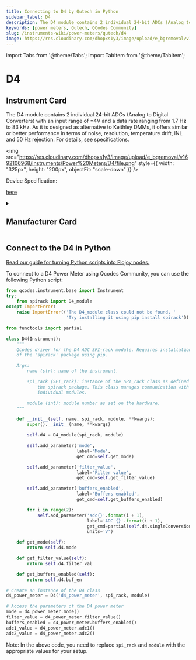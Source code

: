 ```yaml
---
title: Connecting to D4 by Qutech in Python
sidebar_label: D4
description: The D4 module contains 2 individual 24-bit ADCs (Analog to Digital Converters) with an input range of ±4V and a data rate ranging from 1.7 Hz to 83 kHz. As it is designed as alternative to Keithley DMMs, it offers similar or better performance in terms of noise, resolution, temperature drift, INL and 50 Hz rejection. For details, see specifications.
keywords: [power meters, Qutech, QCodes Community]
slug: /instruments-wiki/power-meters/qutech/d4
image: https://res.cloudinary.com/dhopxs1y3/image/upload/e_bgremoval/v1692106968/Instruments/Power%20Meters/D4/file.png
---
```


import Tabs from '@theme/Tabs';
import TabItem from '@theme/TabItem';

# D4

## Instrument Card

<div className="flex my-2">

<div>

The D4 module contains 2 individual 24-bit ADCs (Analog to Digital Converters) with an input range of ±4V and a data rate ranging from 1.7 Hz to 83 kHz. As it is designed as alternative to Keithley DMMs, it offers similar or better performance in terms of noise, resolution, temperature drift, INL and 50 Hz rejection. For details, see specifications.

</div>

<img src="https://res.cloudinary.com/dhopxs1y3/image/upload/e_bgremoval/v1692106968/Instruments/Power%20Meters/D4/file.png" style={{ width: "325px", height: "200px", objectFit: "scale-down" }} />

</div>

<div className="flex text-center">

<p>Device Specification: </p>

<a target="\_blank" href="could not find"> here</a>

</div>

<details style={{ marginTop: "15px"}}>
<summary><h2>Manufacturer Card</h2></summary>

<img src="https://res.cloudinary.com/dhopxs1y3/image/upload/e_bgremoval/v1692125978/Instruments/Vendor%20Logos/QuTech.png" style={{ width: "100%", height: "170px",objectFit: "scale-down" }} />

At QuTech, we work on a radically new technology with world-changing potential. Our mission: to develop scalable prototypes of a quantum computer and an inherently safe quantum internet, based on the fundamental laws of quantum mechanics.

<ul>
  <li>Headquarters: CJ Delft, Netherlands</li>
  <li>Yearly Revenue (millions, USD): 41.3</li>
  <li>Company Website: <a href="https://qutech.nl/">here</a></li>
</ul>
</details>

## Connect to the D4 in Python

[Read our guide for turning Python scripts into Flojoy nodes.](https://docs.flojoy.ai/custom-nodes/creating-custom-node/)
<Tabs>
<TabItem value="QCodes Community" label="QCodes Community">

To connect to a D4 Power Meter using Qcodes Community, you can use the following Python script:

```python
from qcodes.instrument.base import Instrument
try:
    from spirack import D4_module
except ImportError:
    raise ImportError(('The D4_module class could not be found. '
                       'Try installing it using pip install spirack'))

from functools import partial

class D4(Instrument):
    """
    Qcodes driver for the D4 ADC SPI-rack module. Requires installation
    of the 'spirack' package using pip.

    Args:
        name (str): name of the instrument.

        spi_rack (SPI_rack): instance of the SPI_rack class as defined in
            the spirack package. This class manages communication with the
            individual modules.

        module (int): module number as set on the hardware.
    """

    def __init__(self, name, spi_rack, module, **kwargs):
        super().__init__(name, **kwargs)

        self.d4 = D4_module(spi_rack, module)

        self.add_parameter('mode',
                           label='Mode',
                           get_cmd=self.get_mode)

        self.add_parameter('filter_value',
                           label='Filter value',
                           get_cmd=self.get_filter_value)

        self.add_parameter('buffers_enabled',
                           label='Buffers enabled',
                           get_cmd=self.get_buffers_enabled)

        for i in range(2):
            self.add_parameter('adc{}'.format(i + 1),
                               label='ADC {}'.format(i + 1),
                               get_cmd=partial(self.d4.singleConversion, i),
                               units='V')

    def get_mode(self):
        return self.d4.mode

    def get_filter_value(self):
        return self.d4.filter_val

    def get_buffers_enabled(self):
        return self.d4.buf_en

# Create an instance of the D4 class
d4_power_meter = D4('d4_power_meter', spi_rack, module)

# Access the parameters of the D4 power meter
mode = d4_power_meter.mode()
filter_value = d4_power_meter.filter_value()
buffers_enabled = d4_power_meter.buffers_enabled()
adc1_value = d4_power_meter.adc1()
adc2_value = d4_power_meter.adc2()
```

Note: In the above code, you need to replace `spi_rack` and `module` with the appropriate values for your setup.

</TabItem>
</Tabs>